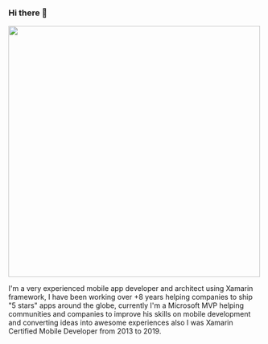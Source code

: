 ### Hi there 👋

<img src="https://alejandroruizvarela.com/images/bg.jpg" Height="500" alt="" />

<!--
**AlejandroRuiz/AlejandroRuiz** is a ✨ _special_ ✨ repository because its `README.md` (this file) appears on your GitHub profile.
-->

I'm a very experienced mobile app developer and architect using Xamarin framework, I have been working over +8 years helping companies to ship "5 stars" apps around the globe, currently I'm a Microsoft MVP helping communities and companies to improve his skills on mobile development and converting ideas into awesome experiences also I was Xamarin Certified Mobile Developer from 2013 to 2019.
